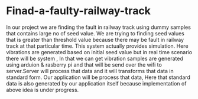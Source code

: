 # Finad-a-faulty-railway-track


In our project we are finding the fault in railway track using dummy samples that contains large no of seed value. We are trying to finding seed values that is greater than threshold value because there may be fault in railway track at that particular time. This system actually provides simulation. Here vibrations are generated based on initial seed value but in real time scenario there will be system , In that we can get vibration samples are generated using arduion & rasberry pi and that will be send
over the wifi to server.Server will process that data and it will transforms that data in standard form. Our application will be process that data, Here that standard data is also generated by our application itself because implementation of above idea is under progress.
